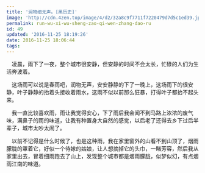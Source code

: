 ```yaml
---
title: '润物细无声。[黑历史]'
image: 'http://cdn.4zen.top/image/4/d2/32a8c9f7711f7220479d7d5c1ed39.jpg'
permalink: run-wu-xi-wu-sheng-zao-qi-wen-zhang-dao-ru
id: 49
updated: '2016-11-25 18:19:26'
date: 2016-11-25 18:06:44
tags:
---
```


　凌晨，雨下了一夜，整个城市很安静，但安静的时间不会太长，忙碌的人们为生活奔波着。

　这场雨可以说是春雨吧，润物无声，安安静静的下了一晚上，这场雨下的很安静，叶子静静的抬着头接收着雨水，这雨不似以前那么狂暴，打得叶子都抬不起头来。

　我一直比较喜欢雨，雨让我觉得安心，下了雨后我会闻不到马路上浓浓的废气味，满鼻子的雨的味道，让我有种置身大自然的感觉，以后老了还得去乡下过后半辈子，城市太吵太闹了。

　以前不记得是什么时候了，也是这种雨，我在家里窗外的山看不到山顶了，烟雨朦胧的罩着它，好似一个待嫁的姑娘，让人想摘掉它的头巾，一睹芳容，然后我从家里出去，冒着细雨跑去了山上，发现整个城市都是烟雨朦胧，似梦似幻，有点烟雨江南的味道。
